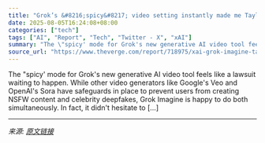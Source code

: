 ```yaml
---
title: "Grok’s &#8216;spicy&#8217; video setting instantly made me Taylor Swift nude deepfakes"
date: 2025-08-05T16:24:08+08:00
categories: ["tech"]
tags: ["AI", "Report", "Tech", "Twitter - X", "xAI"]
summary: "The \"spicy' mode for Grok's new generative AI video tool feels like a lawsuit waiting to happen. While other video generators like Google's Veo and OpenAI's Sora have safeguards in place to prevent us"
source_url: "https://www.theverge.com/report/718975/xai-grok-imagine-taylor-swifty-deepfake-nudes"
---
```


The "spicy' mode for Grok's new generative AI video tool feels like a lawsuit waiting to happen. While other video generators like Google's Veo and OpenAI's Sora have safeguards in place to prevent users from creating NSFW content and celebrity deepfakes, Grok Imagine is happy to do both simultaneously. In fact, it didn't hesitate to [&#8230;]

---

*来源: [原文链接](https://www.theverge.com/report/718975/xai-grok-imagine-taylor-swifty-deepfake-nudes)*

